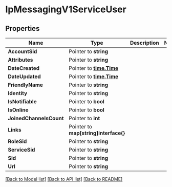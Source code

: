 # IpMessagingV1ServiceUser

## Properties

Name | Type | Description | Notes
------------ | ------------- | ------------- | -------------
**AccountSid** | Pointer to **string** |  |
**Attributes** | Pointer to **string** |  |
**DateCreated** | Pointer to [**time.Time**](time.Time.md) |  |
**DateUpdated** | Pointer to [**time.Time**](time.Time.md) |  |
**FriendlyName** | Pointer to **string** |  |
**Identity** | Pointer to **string** |  |
**IsNotifiable** | Pointer to **bool** |  |
**IsOnline** | Pointer to **bool** |  |
**JoinedChannelsCount** | Pointer to **int** |  |
**Links** | Pointer to **map[string]interface{}** |  |
**RoleSid** | Pointer to **string** |  |
**ServiceSid** | Pointer to **string** |  |
**Sid** | Pointer to **string** |  |
**Url** | Pointer to **string** |  |

[[Back to Model list]](../README.md#documentation-for-models) [[Back to API list]](../README.md#documentation-for-api-endpoints) [[Back to README]](../README.md)


